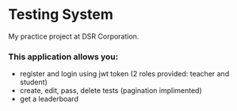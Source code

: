 # Testing System
My practice project at DSR Corporation.

### This application allows you:
* register and login using jwt token (2 roles provided: teacher and student)
* create, edit, pass, delete tests (pagination implimented)
* get a leaderboard
